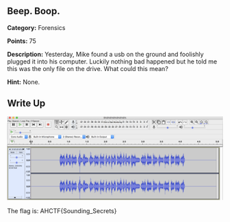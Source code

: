 

## Beep. Boop.

**Category:** Forensics

**Points:** 75

**Description:** Yesterday, Mike found a usb on the ground and foolishly plugged it into his computer. Luckily nothing bad happened but he told me this was the only file on the drive. What could this mean?

**Hint:** None.

## Write Up


<img src="beepboop1.png" width="875" />



The flag is: AHCTF{Sounding_Secrets}
